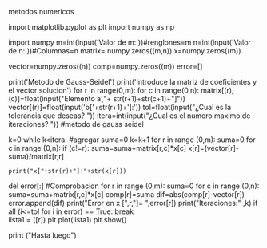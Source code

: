 metodos numericos

import matplotlib.pyplot as plt
import numpy as np


import numpy
m=int(input('Valor de m:'))#renglones=m
n=int(input('Valor de n:'))#Columnas=n
matrix= numpy.zeros((m,n))
x=numpy.zeros((m))

vector=numpy.zeros((n))
comp=numpy.zeros((m))
error=[]

print('Metodo de Gauss-Seidel')
print('Introduce la matriz de coeficientes y el vector solucion')
for r in range(0,m):
  for c in range(0,n):
    matrix[(r),(c)]=float(input("Elemento a["+  str(r+1)+str(c+1)+"]"))
  vector[(r)]=float(input('b['+str(r+1)+']:'))
tol=float(input("¿Cual es la tolerancia que deseas? "))
itera=int(input("¿Cual es el numero maximo de iteraciones? "))
#metodo de gauss seidel

k=0
while k<itera: #agregar
  suma=0
  k=k+1
  for r in range (0,m):
    suma=0
    for c in range (0,n):
      if (c!=r):
        suma=suma+matrix[r,c]*x[c]
    x[r]=(vector[r]-suma)/matrix[r,r]

    print("x["+str(r)+"]:"+str(x[r]))
  del error[:]
  #Comprobacion
  for r in range (0,m):
    suma=0
    for c in range (0,n):
        suma=suma+matrix[r,c]*x[c]
        comp[r]=suma
        dif=abs(comp[r]-vector[r])
        error.append(dif)
        print("Error en x [",r,"]= ",error[r])
  print("Iteraciones:" ,k)
  if all (i<=tol for i in error) == True:
       break   
lista1 = ([r])
plt.plot(lista1)
plt.show() 

print ("Hasta luego") 
